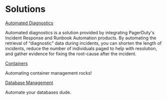 # Solutions

[Automated Diagnostics](/learning/solutions/automated-diagnostics/index.md)

Automated diagnostics is a solution provided by integrating PagerDuty's Incident Response and Runbook Automation products. By automating the retrieval of “diagnostic” data during incidents, you can shorten the length of incidents, reduce the number of individuals paged to help with resolution, and gather evidence for fixing the root-cause after the incident.

[Containers](/learning/solutions/containers/index.md)

Automating container management rocks!

[Database Management](/learning/solutions/database-management/index.md)

Automate your databases dude.